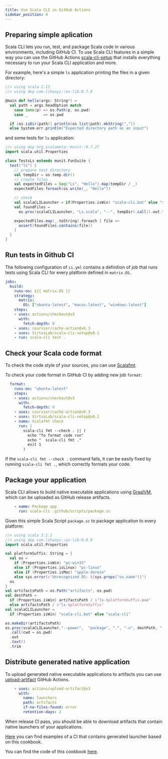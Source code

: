 ```yaml
---
title: Use Scala CLI in GitHub Actions
sidebar_position: 9
---
```


## Preparing simple aplication

Scala CLI lets you run, test, and package Scala code in various environments, including GitHub CI. 
To use Scala CLI features in a simple way you can use the GitHub Actions [scala-cli-setup](https://github.com/VirtusLab/scala-cli-setup) that installs everything necessary to run your Scala CLI application and more.

For example, here's a simple `ls` application printing the files in a given directory:
```scala title=Ls.scala
//> using scala 2.13
//> using dep com.lihaoyi::os-lib:0.7.8

@main def hello(args: String*) =
  val path = args.headOption match
    case Some(p) => os.Path(p, os.pwd)
    case _       => os.pwd

  if (os.isDir(path)) println(os.list(path).mkString(","))
  else System.err.println("Expected directory path as an input")
```

and some tests for `ls` application:

```scala title=TestsLs.test.scala
//> using dep org.scalameta::munit::0.7.27
import scala.util.Properties

class TestsLs extends munit.FunSuite {
  test("ls") {
    // prepare test directory
    val tempDir = os.temp.dir()
    // create files
    val expectedFiles = Seq("Ls", "Hello").map(tempDir / _)
    expectedFiles.foreach(os.write(_, "Hello"))

    // check
    val scalaCLILauncher = if(Properties.isWin) "scala-cli.bat" else "scala-cli"
    val foundFiles =
      os.proc(scalaCLILauncher, "Ls.scala", "--", tempDir).call().out.trim()

    expectedFiles.map(_.toString).foreach { file =>
      assert(foundFiles.contains(file))
    }
  }
}

```

## Run tests in Github CI

The following configuration of `ci.yml` contains a definition of job that runs tests using Scala CLI for every platform defined in `matrix.OS`.

```yaml
jobs:
  build:
    runs-on: ${{ matrix.OS }}
    strategy:
      matrix:
        OS: ["ubuntu-latest", "macos-latest", "windows-latest"]
    steps:
    - uses: actions/checkout@v3
      with:
        fetch-depth: 0
    - uses: coursier/cache-action@v6.3
    - uses: VirtusLab/scala-cli-setup@v0.1
    - run: scala-cli test .
```

## Check your Scala code format

To check the code style of your sources, you can use [Scalafmt](https://scalameta.org/scalafmt/). 


To check your code format in GitHub CI by adding new job `format`:
```yaml
  format:
    runs-on: "ubuntu-latest"
    steps:
    - uses: actions/checkout@v3
      with:
        fetch-depth: 0
    - uses: coursier/cache-action@v6.3
    - uses: VirtusLab/scala-cli-setup@v0.1
    - name: Scalafmt check
      run: |
        scala-cli fmt --check . || (
          echo "To format code run"
          echo "  scala-cli fmt ."
          exit 1
        )
```

If the `scala-cli fmt --check .` command fails, it can be easily fixed by running `scala-cli fmt .`, which correctly formats your code.

## Package your application

Scala CLI allows to build native executable applications using [GraalVM](https://www.graalvm.org), which can be uploaded as GitHub release artifacts.

```yaml
    - name: Package app
      run: scala-cli .github/scripts/package.sc
```

Given this simple Scala Script `package.sc` to package application to every platform:
```scala title=package.sc
//> using scala 3.1.2
//> using dep com.lihaoyi::os-lib:0.8.0
import scala.util.Properties

val platformSuffix: String = {
  val os =
    if (Properties.isWin) "pc-win32"
    else if (Properties.isLinux) "pc-linux"
    else if (Properties.isMac) "apple-darwin"
    else sys.error(s"Unrecognized OS: ${sys.props("os.name")}")
  os
}
val artifactsPath = os.Path("artifacts", os.pwd)
val destPath =
  if (Properties.isWin) artifactsPath / s"ls-$platformSuffix.exe"
  else artifactsPath / s"ls-$platformSuffix"
val scalaCLILauncher =
  if (Properties.isWin) "scala-cli.bat" else "scala-cli"

os.makeDir(artifactsPath)
os.proc(scalaCLILauncher,"--power",  "package", ".", "-o", destPath, "--native-image")
  .call(cwd = os.pwd)
  .out
  .text()
  .trim
```


## Distribute generated native application

To upload generated native executable applications to artifacts you can use [upload-artifact](https://github.com/actions/upload-artifact) GitHub Actions.

```yaml
    - uses: actions/upload-artifact@v3
      with:
        name: launchers
        path: artifacts
        if-no-files-found: error
        retention-days: 2
```

When release CI pass, you should be able to download artifacts that contain native launchers of your applications.

[Here](https://github.com/lwronski/ls-scala-cli-demo/actions/runs/2376334882) you can find examples of a CI that contains generated launcher based on this cookbook.

You can find the code of this cookbook [here](https://github.com/lwronski/ls-scala-cli-demo).